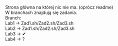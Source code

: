 Strona główna na której nic nie ma. (oprócz readme) </br>
W branchach znajdują się zadania. </br>
Branch: </br>
Lab1 -> Zad1.sh/Zad2.sh/Zad3.sh </br>
Lab2 -> Zad1.sh/Zad2.sh/Zad3.sh </br>
Lab3 -> ✔ </br>
Lab4 -> ? </br>
